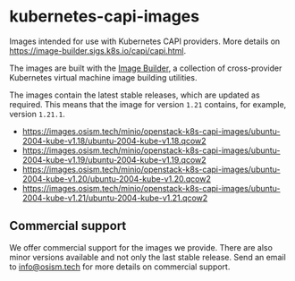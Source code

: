 # kubernetes-capi-images

Images intended for use with Kubernetes CAPI providers. More details on
https://image-builder.sigs.k8s.io/capi/capi.html.

The images are built with the [Image Builder](https://github.com/kubernetes-sigs/image-builder/),
a collection of cross-provider Kubernetes virtual machine image building utilities.

The images contain the latest stable releases, which are updated as required. This means
that the image for version `1.21` contains, for example, version `1.21.1`.

* https://images.osism.tech/minio/openstack-k8s-capi-images/ubuntu-2004-kube-v1.18/ubuntu-2004-kube-v1.18.qcow2
* https://images.osism.tech/minio/openstack-k8s-capi-images/ubuntu-2004-kube-v1.19/ubuntu-2004-kube-v1.19.qcow2
* https://images.osism.tech/minio/openstack-k8s-capi-images/ubuntu-2004-kube-v1.20/ubuntu-2004-kube-v1.20.qcow2
* https://images.osism.tech/minio/openstack-k8s-capi-images/ubuntu-2004-kube-v1.21/ubuntu-2004-kube-v1.21.qcow2

## Commercial support

We offer commercial support for the images we provide. There are also minor versions available
and not only the last stable release. Send an email to [info@osism.tech](mailto:info@osism.tech)
for more details on commercial support.

